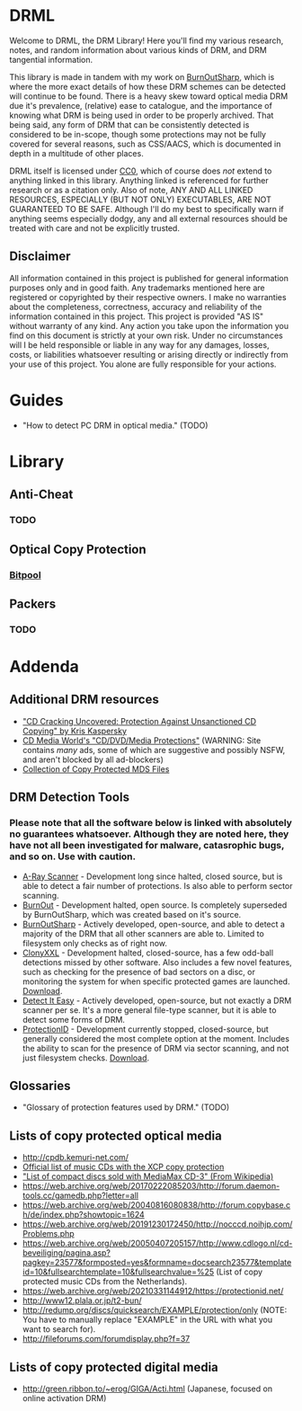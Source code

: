 # DRML
Welcome to DRML, the DRM Library! Here you'll find my various research, notes, and random information about various kinds of DRM, and DRM tangential information.

This library is made in tandem with my work on [BurnOutSharp](https://github.com/mnadareski/BurnOutSharp), which is where the more exact details of how these DRM schemes can be detected will continue to be found.
There is a heavy skew toward optical media DRM due it's prevalence, (relative) ease to catalogue, and the importance of knowing what DRM is being used in order to be properly archived.
That being said, any form of DRM that can be consistently detected is considered to be in-scope, though some protections may not be fully covered for several reasons, such as CSS/AACS, which is documented in depth in a multitude of other places. 

DRML itself is licensed under [CC0](https://creativecommons.org/share-your-work/public-domain/cc0/), which of course does *not* extend to anything linked in this library. Anything linked is referenced for further research or as a citation only. Also of note, ANY AND ALL LINKED RESOURCES, ESPECIALLY (BUT NOT ONLY) EXECUTABLES, ARE NOT GUARANTEED TO BE SAFE. Although I'll do my best to specifically warn if anything seems especially dodgy, any and all external resources should be treated with care and not be explicitly trusted.

## Disclaimer
All information contained in this project is published for general information purposes only and in good faith.
Any trademarks mentioned here are registered or copyrighted by their respective owners.
I make no warranties about the completeness, correctness, accuracy and reliability of the information contained in this project.
This project is provided "AS IS" without warranty of any kind.
Any action you take upon the information you find on this document is strictly at your own risk. Under no circumstances will I be held responsible or liable in any way for any damages, losses, costs, or liabilities whatsoever resulting or arising directly or indirectly from your use of this project. You alone are fully responsible for your actions.

# Guides
* "How to detect PC DRM in optical media." (TODO)


# Library
## Anti-Cheat
### TODO
## Optical Copy Protection
### [Bitpool](./entries/Bitpool.md)
## Packers
### TODO


# Addenda
## Additional DRM resources
* ["CD Cracking Uncovered: Protection Against Unsanctioned CD Copying" by Kris Kaspersky](https://archive.org/details/CDCrackingUncoveredProtectionAgainstUnsanctionedCDCopyingKrisKaspersky)
* [CD Media World's "CD/DVD/Media Protections"](https://www.cdmediaworld.com/hardware/cdrom/cd_protections.shtml) (WARNING: Site contains *many* ads, some of which are suggestive and possibly NSFW, and aren't blocked by all ad-blockers)
* [Collection of Copy Protected MDS Files](https://archive.org/details/collection-of-copy-protected-mds-files)
## DRM Detection Tools
### Please note that all the software below is linked with absolutely no guarantees whatsoever. Although they are noted here, they have not all been investigated for malware, catasrophic bugs, and so on. Use with caution.
* [A-Ray Scanner](https://web.archive.org/web/20050528202640/http://www.aray-software.com/index.php?showtopic=55) - Development long since halted, closed source, but is able to detect a fair number of protections. Is also able to perform sector scanning.
* [BurnOut](http://burnout.sourceforge.net/) - Development halted, open source. Is completely superseded by BurnOutSharp, which was created based on it's source.
* [BurnOutSharp](https://github.com/mnadareski/BurnOutSharp) - Actively developed, open-source, and able to detect a majority of the DRM that all other scanners are able to. Limited to filesystem only checks as of right now.
* [ClonyXXL](https://web.archive.org/web/20030209022858/http://clony.smokers-board.de:80/) - Development halted, closed-source, has a few odd-ball detections missed by other software. Also includes a few novel features, such as checking for the presence of bad sectors on a disc, or monitoring the system for when specific protected games are launched. [Download](https://cmw.mobiletarget.net/?f=ClonyXXL.zip).
* [Detect It Easy](https://github.com/horsicq/Detect-It-Easy) - Actively developed, open-source, but not exactly a DRM scanner per se. It's a more general file-type scanner, but it is able to detect some forms of DRM.
* [ProtectionID](https://web.archive.org/web/20210331144912/https://protectionid.net/) - Development currently stopped, closed-source, but generally considered the most complete option at the moment. Includes the ability to scan for the presence of DRM via sector scanning, and not just filesystem checks. [Download](https://web.archive.org/web/20180909104700/https://pid.wiretarget.com/?f=ProtectionId.690.December.2017.rar).
## Glossaries
* "Glossary of protection features used by DRM." (TODO)
## Lists of copy protected optical media
* http://cpdb.kemuri-net.com/ 
* [Official list of music CDs with the XCP copy protection](https://web.archive.org/web/20071012024250/http://cp.sonybmg.com/xcp/english/titles.html)
* ["List of compact discs sold with MediaMax CD-3" (From Wikipedia)](https://en.m.wikipedia.org/wiki/List_of_compact_discs_sold_with_MediaMax_CD-3)
* https://web.archive.org/web/20170222085203/http://forum.daemon-tools.cc/gamedb.php?letter=all
* https://web.archive.org/web/20040816080838/http://forum.copybase.ch/de/index.php?showtopic=1624
* https://web.archive.org/web/20191230172450/http://nocccd.noihjp.com/Problems.php
* https://web.archive.org/web/20050407205157/http://www.cdlogo.nl/cd-beveiliging/pagina.asp?pagkey=23577&formposted=yes&formname=docsearch23577&templateid=10&fullsearchtemplate=10&fullsearchvalue=%25 (List of copy protected music CDs from the Netherlands).
* https://web.archive.org/web/20210331144912/https://protectionid.net/
* http://www12.plala.or.jp/t2-bun/
* http://redump.org/discs/quicksearch/EXAMPLE/protection/only (NOTE: You have to manually replace "EXAMPLE" in the URL with what you want to search for).
* http://fileforums.com/forumdisplay.php?f=37
## Lists of copy protected digital media
* http://green.ribbon.to/~erog/GIGA/Acti.html (Japanese, focused on online activation DRM)
